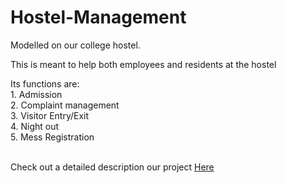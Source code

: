 # Hostel-Management
Modelled on our college hostel.

This is meant to help both employees and residents at the hostel

Its functions are:
<br>1. Admission
<br>2. Complaint management
<br>3. Visitor Entry/Exit
<br>4. Night out
<br>5. Mess Registration

<br>Check out a detailed description our project <a href="https://docs.google.com/document/d/1K5oNh7yAHwJTBStoauuOL6IOsIg0Tn937Wo_ngiuoOU/edit?usp=sharing">Here</a>
